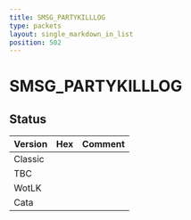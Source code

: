 ```yaml
---
title: SMSG_PARTYKILLLOG
type: packets
layout: single_markdown_in_list
position: 502
---
```


# SMSG_PARTYKILLLOG

## Status

Version | Hex | Comment
---------- | ---------- | ---------- 
Classic |  |  
TBC |  |  
WotLK |  |  
Cata |  |  
